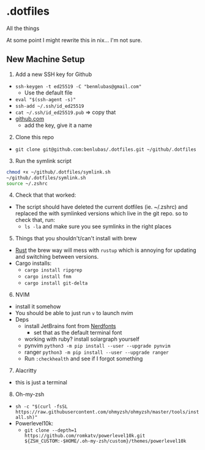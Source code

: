 # .dotfiles

All the things

At some point I might rewrite this in nix... I'm not sure.

## New Machine Setup 
1. Add a new SSH key for Github 
  - `ssh-keygen -t ed25519 -C "benmlubas@gmail.com"`
    - Use the default file
  - `eval "$(ssh-agent -s)"` 
  - `ssh-add ~/.ssh/id_ed25519`
  - `cat ~/.ssh/id_ed25519.pub` => copy that
  - [github.com](https://www.github.com/settings/keys)
    - add the key, give it a name

2. Clone this repo
  - `git clone git@github.com:benlubas/.dotfiles.git ~/github/.dotfiles`

3. Run the symlink script
```bash 
chmod +x ~/github/.dotfiles/symlink.sh
~/github/.dotfiles/symlink.sh
source ~/.zshrc
```

4. Check that that worked: 
  - The script should have deleted the current dotfiles (ie. ~/.zshrc) and 
  replaced the with symlinked versions which live in the git repo. so to check that, run:
    - `ls -la` and make sure you see symlinks in the right places

5. Things that you shouldn't/can't install with brew
  - [Rust](https://rust-land.com/install) the brew way will mess with `rustup` which is 
  annoying for updating and switching between versions.
  - Cargo installs:
    - `cargo install ripgrep`
    - `cargo install fnm`
    - `cargo install git-delta`

6. NVIM
  - install it somehow
  - You should be able to just run `v` to launch nvim
  - Deps
    - install JetBrains font from [Nerdfonts](https://www.nerdfonts.com/font-downloads)
      - set that as the default terminal font
    - working with ruby? install solargraph yourself
    - pynvim `python3 -m pip install --user --upgrade pynvim`
    - ranger `python3 -m pip install --user --upgrade ranger`
    - Run `:checkhealth` and see if I forgot something

7. Alacritty
  - this is just a terminal

8. Oh-my-zsh
  - `sh -c "$(curl -fsSL https://raw.githubusercontent.com/ohmyzsh/ohmyzsh/master/tools/install.sh)"`
  - Powerlevel10k: 
    - `git clone --depth=1 https://github.com/romkatv/powerlevel10k.git ${ZSH_CUSTOM:-$HOME/.oh-my-zsh/custom}/themes/powerlevel10k`

